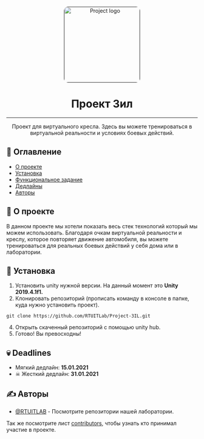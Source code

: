 <p align="center">
  <a href="" rel="noopener">
 <img  height=200px style="border-radius: 10px;" src="/screenshots/serpantin4.png" alt="Project logo"></a>
</p>

<h1 align="center">Проект Зил</h3>

<div align="center">

</div>

---

<p align="center"> Проект для виртуального кресла. Здесь вы можете тренироваться в виртуальной реальности и условиях боевых действий.
    <br> 
</p>

## 📝 Оглавление

- [О проекте](#about)
- [Установка](#getting_started)
- [Функциональное задание](functionTask.md)
- [Дедлайны](#deadlines)
- [Авторы](#authors)

## 🧐 О проекте<a name = "about"></a>

В данном проекте мы хотели показать весь стек технологий который мы можем использовать. Благодаря очкам виртуальной реальности и креслу, которое повторяет движение автомобиля, вы можете тренироваться для реальных боевых действий у себя дома или в лаборатории.

## 🏁 Установка <a name = "getting_started"></a>

1. Установить unity нужной версии.
   На данный момент это **Unity 2019.4.1f1.**
2. Клонировать репозиторий (прописать команду в консоле в папке, куда нужно установить проект).

```
git clone https://github.com/RTUITLab/Project-3IL.git
```

4. Открыть скаченный репозиторий с помощью unity hub.
5. Готово! Вы превосходны!

## 💀 Deadlines<a name = "authors"></a>

- Мягкий дедлайн: **15.01.2021**
- ☠ Жесткий дедлайн: **31.01.2021**

## ✍️ Авторы<a name = "authors"></a>

- [@RTUITLAB](https://github.com/RTUITLab) - Посмотрите репозитории нашей лаборатории.

Так же посмотрите лист  [contributors](https://github.com/RTUITLab/Project-3IL/contributors), чтобы узнать кто принимал участие в проекте.
